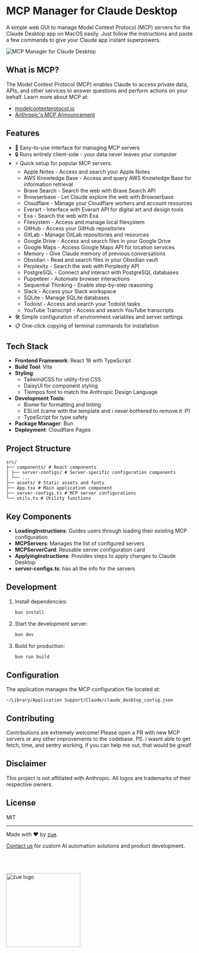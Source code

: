 # MCP Manager for Claude Desktop

A simple web GUI to manage Model Context Protocol (MCP) servers for the Claude Desktop app on MacOS easily. Just follow the instructions and paste a few commands to give your Claude app instant superpowers.

![MCP Manager for Claude Desktop](https://assets.zue.ai/mcp-manager-hero.png)

## What is MCP?

The Model Context Protocol (MCP) enables Claude to access private data, APIs, and other services to answer questions and perform actions on your behalf. Learn more about MCP at:

- [modelcontextprotocol.io](https://modelcontextprotocol.io)
- [Anthropic's MCP Announcement](https://www.anthropic.com/news/model-context-protocol)

## Features

- 🚀 Easy-to-use interface for managing MCP servers
- 🔒 Runs entirely client-side - your data never leaves your computer
- ⚡️ Quick setup for popular MCP servers:
  - Apple Notes - Access and search your Apple Notes
  - AWS Knowledge Base - Access and query AWS Knowledge Base for information retrieval
  - Brave Search - Search the web with Brave Search API
  - Browserbase - Let Claude explore the web with Browserbase
  - Cloudflare - Manage your Cloudflare workers and account resources
  - Everart - Interface with Everart API for digital art and design tools
  - Exa - Search the web with Exa
  - Filesystem - Access and manage local filesystem
  - GitHub - Access your GitHub repositories
  - GitLab - Manage GitLab repositories and resources
  - Google Drive - Access and search files in your Google Drive
  - Google Maps - Access Google Maps API for location services
  - Memory - Give Claude memory of previous conversations
  - Obsidian - Read and search files in your Obsidian vault
  - Perplexity - Search the web with Perplexity API
  - PostgreSQL - Connect and interact with PostgreSQL databases
  - Puppeteer - Automate browser interactions
  - Sequential Thinking - Enable step-by-step reasoning
  - Slack - Access your Slack workspace
  - SQLite - Manage SQLite databases
  - Todoist - Access and search your Todoist tasks
  - YouTube Transcript - Access and search YouTube transcripts
- 🛠 Simple configuration of environment variables and server settings
- 📋 One-click copying of terminal commands for installation

## Tech Stack

- **Frontend Framework**: React 18 with TypeScript
- **Build Tool**: Vite
- **Styling**:
  - TailwindCSS for utility-first CSS
  - DaisyUI for component styling
  - Tiempos font to match the Anthropic Design Language
- **Development Tools**:
  - Biome for formatting and linting
  - ESLint (came with the template and i never bothered to remove it :P)
  - TypeScript for type safety
- **Package Manager**: Bun
- **Deployment**: Cloudflare Pages

## Project Structure

```plaintext
src/
├── components/ # React components
│ ├── server-configs/ # Server-specific configuration components
│ └── ...
├── assets/ # Static assets and fonts
├── App.tsx # Main application component
├── server-configs.ts # MCP server configurations
└── utils.ts # Utility functions
```

## Key Components

- **LoadingInstructions**: Guides users through loading their existing MCP configuration
- **MCPServers**: Manages the list of configured servers
- **MCPServerCard**: Reusable server configuration card
- **ApplyingInstructions**: Provides steps to apply changes to Claude Desktop
- **server-configs.ts**: has all the info for the servers

## Development

1. Install dependencies:

   ```bash
   bun install
   ```

2. Start the development server:

   ```bash
   bun dev
   ```

3. Build for production:

   ```bash
   bun run build
   ```

## Configuration

The application manages the MCP configuration file located at:

```plaintext
~/Library/Application Support/Claude/claude_desktop_config.json
```

## Contributing

Contributions are extremely welcome! Please open a PR with new MCP servers or any other improvements to the codebase.
PS. I wasnt able to get fetch, time, and sentry working, if you can help me out, that would be great!

## Disclaimer

This project is not affiliated with Anthropic. All logos are trademarks of their respective owners.

## License

MIT

---

Made with ❤️ by [zue](https://zue.ai).

[Contact us](https://zue.ai/talk-to-us) for custom AI automation solutions and product development.

<br />
<br />
<br />
<a href="https://zue.ai">
<img src="https://assets.zue.ai/logo_zue_yellow.svg" alt="zue logo" width="200" height="auto" />
</a>
